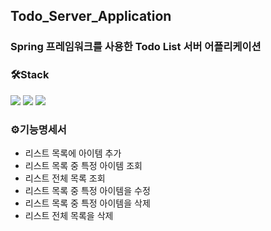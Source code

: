 ## Todo_Server_Application
### Spring 프레임워크를 사용한 Todo List 서버 어플리케이션 

### 🛠Stack 
<div>
<img src="https://img.shields.io/badge/Java-007396?style=flat-square&logo=Java&logoColor=white"/> 
<img src="https://img.shields.io/badge/Spring-6DB33F?style=flat-square&logo=Spring&logoColor=white"/>
<img src="https://img.shields.io/badge/IntelliJ IDEA-000000?style=flat-square&logo=IntelliJ IDEA&logoColor=white"/> 
</div>

### ⚙️기능명세서
- 리스트 목록에 아이템 추가  
- 리스트 목록 중 특정 아이템 조회  
- 리스트 전체 목록 조회  
- 리스트 목록 중 특정 아이템을 수정  
- 리스트 목록 중 특정 아이템을 삭제  
- 리스트 전체 목록을 삭제

